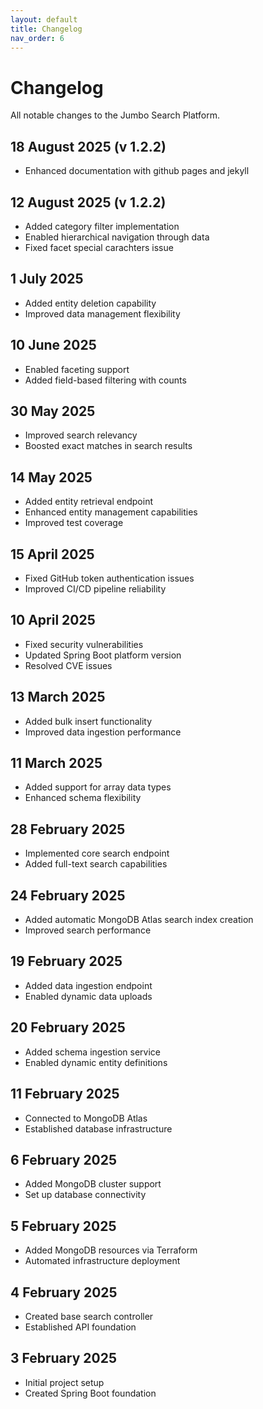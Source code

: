 ```yaml
---
layout: default
title: Changelog
nav_order: 6
---
```


# Changelog

All notable changes to the Jumbo Search Platform.

## 18 August 2025 (v 1.2.2)
- Enhanced documentation with github pages and jekyll

## 12 August 2025 (v 1.2.2)
- Added category filter implementation
- Enabled hierarchical navigation through data
- Fixed facet special carachters issue

## 1 July 2025
- Added entity deletion capability
- Improved data management flexibility

## 10 June 2025
- Enabled faceting support
- Added field-based filtering with counts

## 30 May 2025
- Improved search relevancy
- Boosted exact matches in search results

## 14 May 2025
- Added entity retrieval endpoint
- Enhanced entity management capabilities
- Improved test coverage

## 15 April 2025
- Fixed GitHub token authentication issues
- Improved CI/CD pipeline reliability

## 10 April 2025
- Fixed security vulnerabilities
- Updated Spring Boot platform version
- Resolved CVE issues

## 13 March 2025
- Added bulk insert functionality
- Improved data ingestion performance

## 11 March 2025
- Added support for array data types
- Enhanced schema flexibility

## 28 February 2025
- Implemented core search endpoint
- Added full-text search capabilities

## 24 February 2025
- Added automatic MongoDB Atlas search index creation
- Improved search performance

## 19 February 2025
- Added data ingestion endpoint
- Enabled dynamic data uploads

## 20 February 2025
- Added schema ingestion service
- Enabled dynamic entity definitions

## 11 February 2025
- Connected to MongoDB Atlas
- Established database infrastructure

## 6 February 2025
- Added MongoDB cluster support
- Set up database connectivity

## 5 February 2025
- Added MongoDB resources via Terraform
- Automated infrastructure deployment

## 4 February 2025
- Created base search controller
- Established API foundation

## 3 February 2025
- Initial project setup
- Created Spring Boot foundation
